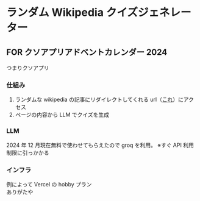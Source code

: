 # ランダム Wikipedia クイズジェネレーター

## FOR クソアプリアドベントカレンダー 2024

つまりクソアプリ

### 仕組み

1. ランダムな wikipedia の記事にリダイレクトしてくれる url（[これ](https://ja.wikipedia.org/wiki/Special:Randompage)）にアクセス
2. ページの内容から LLM でクイズを生成

### LLM

2024 年 12 月現在無料で使わせてもらえたので groq を利用。
※すぐ API 利用制限に引っかかる

### インフラ

例によって Vercel の hobby プラン  
ありがたや
